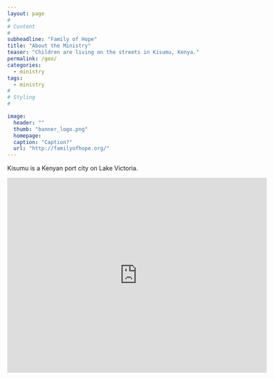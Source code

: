 ```yaml
---
layout: page
#
# Content
#
subheadline: "Family of Hope"
title: "About the Ministry"
teaser: "Children are living on the streets in Kisumu, Kenya."
permalink: /geo/
categories:
  - ministry
tags:
  - ministry
#
# Styling
#

image:
  header: ""
  thumb: "banner_logo.png"
  homepage:
  caption: "Caption?"
  url: "http://familyofhope.org/"
---
```


Kisumu is a Kenyan port city on Lake Victoria.

<!-- iframe
src="https://www.google.com/maps/embed?pb=!1m18!1m12!1m3!1d255348.15389538847!2d34.59808175670771!3d-0.07497262590985761!2m3!1f0!2f0!3f0!3m2!1i1024!2i768!4f13.1!3m3!1m2!1s0x182aa437ad4ac81d%3A0x2012a439d6248dd2!2sKisumu%2C+Kenya!5e0!3m2!1sen!2sus!4v1547151946802" width="400" height="300" frameborder="0" style="border:0"
allowfullscreen></iframe -->

<iframe src="https://www.google.com/maps/embed?pb=!1m18!1m12!1m3!1d255348.15389539485!2d34.5977401851877!3d-0.07497262481572979!2m3!1f0!2f0!3f0!3m2!1i1024!2i768!4f13.1!3m3!1m2!1s0x182aa437ad4ac81d%3A0x2012a439d6248dd2!2sKisumu%2C+Kenya!5e0!3m2!1sen!2sus!4v1547152212418" width="600" height="450" frameborder="0" style="border:0" allowfullscreen></iframe>
